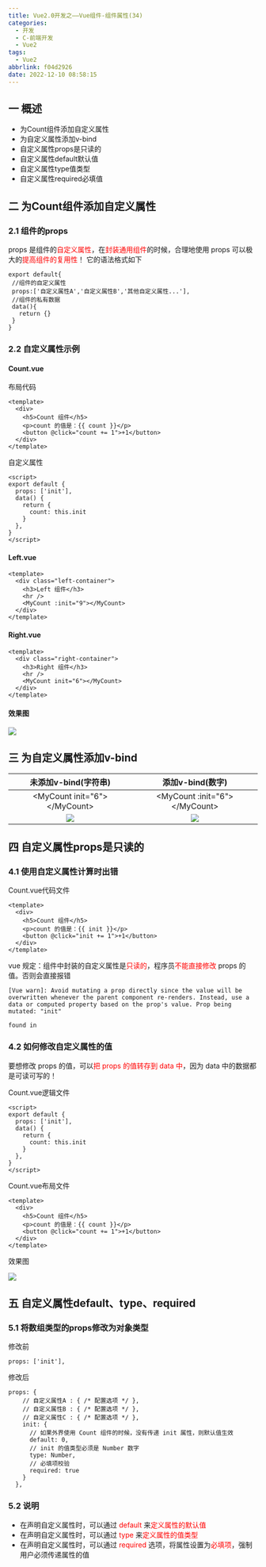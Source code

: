 ```yaml
---
title: Vue2.0开发之——Vue组件-组件属性(34)
categories:
  - 开发
  - C-前端开发
  - Vue2
tags:
  - Vue2
abbrlink: f04d2926
date: 2022-12-10 08:58:15
---
```

## 一 概述

* 为Count组件添加自定义属性
* 为自定义属性添加v-bind
* 自定义属性props是只读的
* 自定义属性default默认值
* 自定义属性type值类型
* 自定义属性required必填值

<!--more-->

## 二 为Count组件添加自定义属性

### 2.1 组件的props

props 是组件的<font color=red>自定义属性</font>，在<font color=red>封装通用组件</font>的时候，合理地使用 props 可以极大的<font color=red>提高组件的复用性</font>！ 它的语法格式如下

```
export default{
 //组件的自定义属性
 props:['自定义属性A','自定义属性B','其他自定义属性...'],
 //组件的私有数据
 data(){
   return {}
 }
}
```

### 2.2 自定义属性示例

#### Count.vue

布局代码

```
<template>
  <div>
    <h5>Count 组件</h5>
    <p>count 的值是：{{ count }}</p>
    <button @click="count += 1">+1</button>
  </div>
</template>
```

自定义属性

```
<script>
export default {
  props: ['init'],
  data() {
    return {
      count: this.init
    }
  },
}
</script>
```

#### Left.vue

```
<template>
  <div class="left-container">
    <h3>Left 组件</h3>
    <hr />
    <MyCount :init="9"></MyCount>
  </div>
</template>
```

#### Right.vue

```
<template>
  <div class="right-container">
    <h3>Right 组件</h3>
    <hr />
    <MyCount init="6"></MyCount>
  </div>
</template>
```

#### 效果图
![][1]

## 三 为自定义属性添加v-bind

|      未添加v-bind(字符串)      |        添加v-bind(数字)         |
| :----------------------------: | :-----------------------------: |
| \<MyCount init="6">\</MyCount> | \<MyCount :init="6">\</MyCount> |
|             ![][2]             |             ![][3]              |

## 四 自定义属性props是只读的

### 4.1 使用自定义属性计算时出错

Count.vue代码文件

```
<template>
  <div>
    <h5>Count 组件</h5>
    <p>count 的值是：{{ init }}</p>
    <button @click="init += 1">+1</button>
  </div>
</template>
```

vue 规定：组件中封装的自定义属性是<font color=red>只读的</font>，程序员<font color=red>不能直接修改</font> props 的值。否则会直接报错

```
[Vue warn]: Avoid mutating a prop directly since the value will be overwritten whenever the parent component re-renders. Instead, use a data or computed property based on the prop's value. Prop being mutated: "init"

found in
```

### 4.2 如何修改自定义属性的值

要想修改 props 的值，可以<font color=red>把 props 的值转存到 data 中</font>，因为 data 中的数据都是可读可写的！

Count.vue逻辑文件

```
<script>
export default {
  props: ['init'],
  data() {
    return {
      count: this.init
    }
  },
}
</script>
```

Count.vue布局文件

```
<template>
  <div>
    <h5>Count 组件</h5>
    <p>count 的值是：{{ count }}</p>
    <button @click="count += 1">+1</button>
  </div>
</template>
```

效果图

![][4]

## 五 自定义属性default、type、required

### 5.1 将数组类型的props修改为对象类型

修改前

```
props: ['init'],
```

修改后

```
props: {
    // 自定义属性A : { /* 配置选项 */ },
    // 自定义属性B : { /* 配置选项 */ },
    // 自定义属性C : { /* 配置选项 */ },
    init: {
      // 如果外界使用 Count 组件的时候，没有传递 init 属性，则默认值生效
      default: 0,
      // init 的值类型必须是 Number 数字
      type: Number,
      // 必填项校验
      required: true
    }
  },
```

### 5.2 说明

* 在声明自定义属性时，可以通过 <font color=red>default </font>来<font color=red>定义属性的默认值</font>
* 在声明自定义属性时，可以通过 <font color=red>type</font> 来<font color=red>定义属性的值类型</font>
* 在声明自定义属性时，可以通过 <font color=red>required</font> 选项，将属性设置为<font color=red>必填项</font>，强制用户必须传递属性的值


[1]:https://cdn.jsdelivr.net/gh/PGzxc/CDN/blog-vue/vue02-34-props-define-preview.png
[2]:https://cdn.jsdelivr.net/gh/PGzxc/CDN/blog-vue/vue02-34-vbing-no-string.png
[3]:https://cdn.jsdelivr.net/gh/PGzxc/CDN/blog-vue/vue02-34-vbing-yes-number.png
[4]:https://cdn.jsdelivr.net/gh/PGzxc/CDN/blog-vue/vue02-34-props-modify-preview.gif